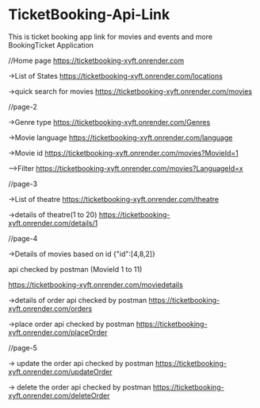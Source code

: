 # TicketBooking-Api-Link
This is ticket booking app link for movies and events and more 
BookingTicket Application

//Home page
https://ticketbooking-xyft.onrender.com

->List of States
https://ticketbooking-xyft.onrender.com/locations

->quick search for movies
https://ticketbooking-xyft.onrender.com/movies

//page-2



->Genre type
https://ticketbooking-xyft.onrender.com/Genres

->Movie language
https://ticketbooking-xyft.onrender.com/language

->Movie id
https://ticketbooking-xyft.onrender.com/movies?MovieId=1


-->Filter
https://ticketbooking-xyft.onrender.com/movies?LanguageId=x

//page-3

->List of theatre
https://ticketbooking-xyft.onrender.com/theatre

->details of theatre(1 to 20)
https://ticketbooking-xyft.onrender.com/details/1

//page-4

->Details of movies based on id {"id":[4,8,2]} 

api checked by postman
(MovieId 1 to 11)

https://ticketbooking-xyft.onrender.com/moviedetails

->details of order
api checked by postman
https://ticketbooking-xyft.onrender.com/orders

->place order
api checked by postman
https://ticketbooking-xyft.onrender.com/placeOrder

//page-5 

-> update the order 
api checked by postman
https://ticketbooking-xyft.onrender.com/updateOrder

-> delete the order
api checked by postman
https://ticketbooking-xyft.onrender.com/deleteOrder
